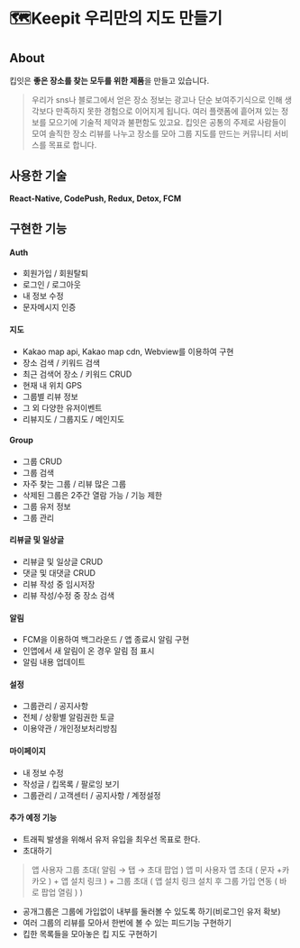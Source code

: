 # 🗺️Keepit 우리만의 지도 만들기
## About
킵잇은 **좋은 장소를 찾는 모두를 위한 제품**을 만들고 있습니다. 
> 우리가 sns나 블로그에서 얻은 장소 정보는 광고나 단순 보여주기식으로 인해 생각보다 만족하지 못한 경험으로 이어지게 됩니다. 
여러 플랫폼에 흩어져 있는 정보를 모으기에 기술적 제약과 불편함도 있고요. 
킵잇은 공통의 주제로 사람들이 모여 솔직한 장소 리뷰를 나누고 장소를 모아 그룹 지도를 만드는 커뮤니티 서비스를 목표로 합니다. 


## 사용한 기술

**React-Native, CodePush, Redux, Detox, FCM**

## 구현한 기능

#### Auth
- 회원가입 / 회원탈퇴
- 로그인 / 로그아웃
- 내 정보 수정
- 문자메시지 인증

#### 지도
- Kakao map api, Kakao map cdn, Webview를 이용하여 구현
- 장소 검색 / 키워드 검색
- 최근 검색어 장소 / 키워드 CRUD
- 현재 내 위치 GPS
- 그룹별 리뷰 정보
- 그 외 다양한 유저이벤트
- 리뷰지도 / 그룹지도 / 메인지도

#### Group
- 그룹 CRUD
- 그룹 검색
- 자주 찾는 그룹 / 리뷰 많은 그룹
- 삭제된 그룹은 2주간 열람 가능 / 기능 제한
- 그룹 유저 정보
- 그룹 관리

#### 리뷰글 및 일상글
- 리뷰글 및 일상글 CRUD
- 댓글 및 대댓글 CRUD
- 리뷰 작성 중 임시저장
- 리뷰 작성/수정 중 장소 검색

#### 알림
- FCM을 이용하여 백그라운드 / 앱 종료시 알림 구현
- 인앱에서 새 알림이 온 경우 알림 점 표시
- 알림 내용 업데이트

#### 설정
- 그룹관리 / 공지사항
- 전체 / 상황별 알림권한 토글
- 이용약관 / 개인정보처리방침


#### 마이페이지
- 내 정보 수정
- 작성글 / 킵목록 / 팔로잉 보기
- 그룹관리 / 고객센터 / 공지사항 / 계정설정

#### 추가 예정 기능
- 트래픽 발생을 위해서 유저 유입을 최우선 목표로 한다.
- 초대하기
> 앱 사용자 그룹 초대( 알림 → 탭 → 초대 팝업 )
앱 미 사용자 앱 초대 ( 문자 +카카오 ) + 앱 설치 링크 )  + 그룹 초대 ( 앱 설치 링크 설치 후 그룹 가입 연동 ( 바로 팝업 열림 ) ) 
- 공개그룹은 그룹에 가입없이 내부를 둘러볼 수 있도록 하기(비로그인 유저 확보)
- 여러 그룹의 리뷰를 모아서 한번에 볼 수 있는 피드기능 구현하기
- 킵한 목록들을 모아놓은 킵 지도 구현하기